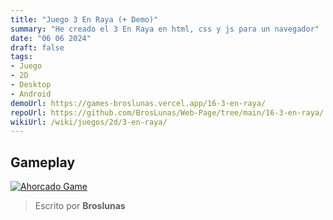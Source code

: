 ```yaml
---
title: "Juego 3 En Raya (+ Demo)"
summary: "He creado el 3 En Raya en html, css y js para un navegador"
date: "06 06 2024"
draft: false
tags:
- Juego
- 2D
- Desktop
- Android
demoUrl: https://games-broslunas.vercel.app/16-3-en-raya/
repoUrl: https://github.com/BrosLunas/Web-Page/tree/main/16-3-en-raya/
wikiUrl: /wiki/juegos/2d/3-en-raya/
---
```


## Gameplay
[![Ahorcado Game](/img/games/3-en-raya.png)](/video/gameplay/3-en-raya.mp4)

> Escrito por **Broslunas**
